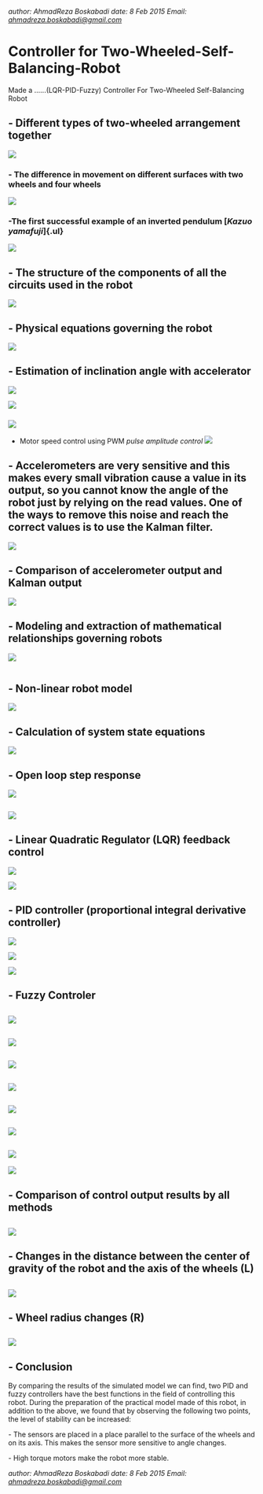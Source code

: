*author: AhmadReza Boskabadi*
*date: 8 Feb 2015*
*Email: [ahmadreza.boskabadi\@gmail.com](mailto:ahmadreza.boskabadi@gmail.com)*

# Controller for Two-Wheeled-Self-Balancing-Robot

Made a ......(LQR-PID-Fuzzy) Controller For Two-Wheeled Self-Balancing Robot

## - Different types of two-wheeled arrangement together

![](C:/Users/ACER/AppData/Local/RStudio/tmp/paste-0932A1AB.png)

### - The difference in movement on different surfaces with two wheels and four wheels

![](C:/Users/ACER/AppData/Local/RStudio/tmp/paste-7795C14B.png)

### -The first successful example of an inverted pendulum [*Kazuo yamafuji*]{.ul}

![](C:/Users/ACER/AppData/Local/RStudio/tmp/paste-B8D22AB4.png)

## - The structure of the components of all the circuits used in the robot

![](C:/Users/ACER/AppData/Local/RStudio/tmp/paste-7013D59A.png)

## - Physical equations governing the robot

![](C:/Users/ACER/AppData/Local/RStudio/tmp/paste-DF1E05F5.png)

## - Estimation of inclination angle with accelerator

![](C:/Users/ACER/AppData/Local/RStudio/tmp/paste-D092C13D.png)

![](C:/Users/ACER/AppData/Local/RStudio/tmp/paste-87B73E9F.png)

### ![](C:/Users/ACER/AppData/Local/RStudio/tmp/paste-B4BDF90A.png)
- Motor speed control using PWM *pulse amplitude control*
![](C:/Users/ACER/AppData/Local/RStudio/tmp/paste-00F82556.png)

## - Accelerometers are very sensitive and this makes every small vibration cause a value in its output, so you cannot know the angle of the robot just by relying on the read values. One of the ways to remove this noise and reach the correct values is to use the Kalman filter.

![](C:/Users/ACER/AppData/Local/RStudio/tmp/paste-5849331E.png)

## - Comparison of accelerometer output and Kalman output

![](C:/Users/ACER/AppData/Local/RStudio/tmp/paste-1630E2FF.png)

## - Modeling and extraction of mathematical relationships governing robots

![](C:/Users/ACER/AppData/Local/RStudio/tmp/paste-0DAD015B.png)

![![](C:/Users/ACER/AppData/Local/RStudio/tmp/paste-580E2172.png)](C:/Users/ACER/AppData/Local/RStudio/tmp/paste-12A72C7F.png)

## - Non-linear robot model

![](C:/Users/ACER/AppData/Local/RStudio/tmp/paste-9C115EFA.png)

## - Calculation of system state equations

![](C:/Users/ACER/AppData/Local/RStudio/tmp/paste-05F56281.png)

## - Open loop step response

![](C:/Users/ACER/AppData/Local/RStudio/tmp/paste-66AFF48F.png)

![![](C:/Users/ACER/AppData/Local/RStudio/tmp/paste-61528912.png)](C:/Users/ACER/AppData/Local/RStudio/tmp/paste-003BDD79.png)

![](C:/Users/ACER/AppData/Local/RStudio/tmp/paste-6617F0C1.png)

## - Linear Quadratic Regulator (LQR) feedback control

![](C:/Users/ACER/AppData/Local/RStudio/tmp/paste-491D9307.png)

![](C:/Users/ACER/AppData/Local/RStudio/tmp/paste-19CE8843.png)

## - PID controller (proportional integral derivative controller)

![](C:/Users/ACER/AppData/Local/RStudio/tmp/paste-C8F69E7E.png)

![](C:/Users/ACER/AppData/Local/RStudio/tmp/paste-5001A786.png)

![](C:/Users/ACER/AppData/Local/RStudio/tmp/paste-7DBF7B0D.png)

## - Fuzzy Controler

## ![](C:/Users/ACER/AppData/Local/RStudio/tmp/paste-3EAEE4D5.png)

## ![](C:/Users/ACER/AppData/Local/RStudio/tmp/paste-7884C35C.png)

## ![](C:/Users/ACER/AppData/Local/RStudio/tmp/paste-A13D30F6.png)

## ![](C:/Users/ACER/AppData/Local/RStudio/tmp/paste-05EE3370.png)

## ![](C:/Users/ACER/AppData/Local/RStudio/tmp/paste-7BB27F9F.png)

## ![](C:/Users/ACER/AppData/Local/RStudio/tmp/paste-FC128DAC.png)

## ![](C:/Users/ACER/AppData/Local/RStudio/tmp/paste-000526BC.png)
![](C:/Users/ACER/AppData/Local/RStudio/tmp/paste-EFDB8619.png)

## - Comparison of control output results by all methods

## ![](C:/Users/ACER/AppData/Local/RStudio/tmp/paste-2EB54FD1.png)

## - Changes in the distance between the center of gravity of the robot and the axis of the wheels (L)

## ![](C:/Users/ACER/AppData/Local/RStudio/tmp/paste-14B7FDFC.png)

## - Wheel radius changes (R)

## ![](C:/Users/ACER/AppData/Local/RStudio/tmp/paste-BAD89128.png)

## - Conclusion

By comparing the results of the simulated model we can find, two PID and fuzzy controllers have the best functions in the field of controlling this robot. During the preparation of the practical model made of this robot, in addition to the above, we found that by observing the following two points, the level of stability can be increased:

\- The sensors are placed in a place parallel to the surface of the wheels and on its axis. This makes the sensor more sensitive to angle changes.

\- High torque motors make the robot more stable.

*author: AhmadReza Boskabadi*
*date: 8 Feb 2015*
*Email: [ahmadreza.boskabadi\@gmail.com](mailto:ahmadreza.boskabadi@gmail.com)*
